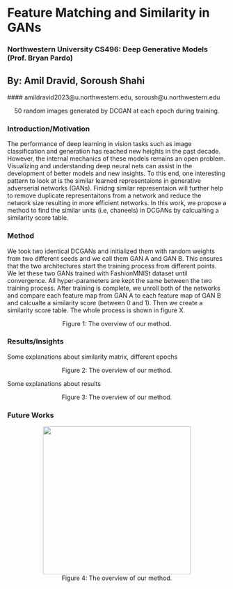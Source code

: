 # Feature Matching and Similarity in GANs
### Northwestern University CS496: Deep Generative Models (Prof. Bryan Pardo)
## By: Amil Dravid, Soroush Shahi
<p> #### amildravid2023@u.northwestern.edu, soroush@u.northwestern.edu <p>
<p align="center">
  <img src="https://github.com/faderani/DCGAN-Similarity/blob/main/assets/generation.gif" alt>
<br>
  50 random images generated by DCGAN at each epoch during training. 
</p>


### Introduction/Motivation

The performance of deep learning in vision tasks such as image classification and generation has reached new heights in the past decade. However, the internal mechanics of these models remains an open problem. Visualizing and understanding deep neural nets can assist in the development of better models and new insights. To this end, 
one interesting pattern to look at is the similar learned representaions in generative adverserial networks (GANs). Finidng similar representaion will further help to remove duplicate representaitons from a network and reduce the network size resulting in more efficient networks. In this work, we propose a method to find the similar units (i.e, chaneels) in DCGANs by calcualting a similarity score table. 

### Method
We took two identical DCGANs and initialized them with random weights from two different seeds and we call them GAN A and GAN B. This ensures that the two architectures start the training process from different points. We let these two GANs trained with FashionMNISt dataset until convergence. All hyper-parameters are kept the same between the two training process. After training is complete, we unroll both of the networks and compare each feature map from GAN A to each feature map of GAN B and calcualte a similarity score (between 0 and 1). Then we create a similarity score table. The whole process is shown in figure X.


<p align="center">
  <img src="https://github.com/faderani/DCGAN-Similarity/blob/main/assets/method.gif" alt>
  <br>
  Figure 1: The overview of our method.
</p>


### Results/Insights

Some explanations about similarity matrix, different epochs

<p align="center">
  <img src="https://github.com/faderani/DCGAN-Similarity/blob/main/assets/smiliarity.png" alt>
  <br>
  Figure 2: The overview of our method.
</p>

Some explanations about results


<p align="center">
  <img src="https://github.com/faderani/DCGAN-Similarity/blob/main/assets/results.png" alt>
  <br>
  Figure 3: The overview of our method.
</p>

### Future Works


<p align="center">
  <img src="https://github.com/faderani/DCGAN-Similarity/blob/main/assets/match_diff.png" width="340" alt>
  <br>
  Figure 4: The overview of our method.
</p>
